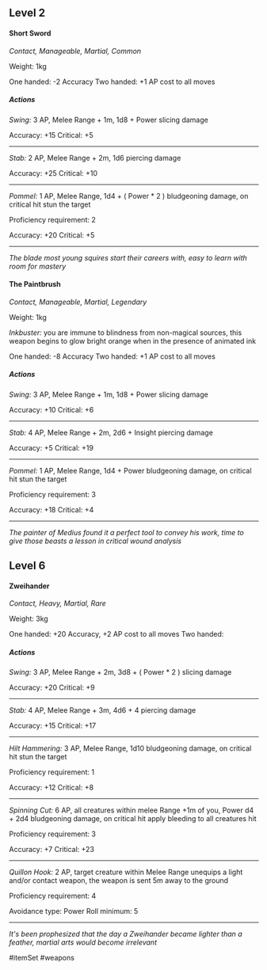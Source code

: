## Level 2
#### Short Sword
*Contact, Manageable, Martial, Common*

Weight: 1kg

One handed: -2 Accuracy
Two handed: +1 AP cost to all moves

##### Actions

*Swing:* 3 AP, Melee Range + 1m, 1d8 + Power slicing damage

Accuracy: +15
Critical: +5

---

*Stab:* 2 AP, Melee Range + 2m, 1d6 piercing damage

Accuracy: +25
Critical: +10

---

*Pommel:* 1 AP, Melee Range, 1d4 + ( Power * 2 ) bludgeoning damage, on critical hit stun the target

Proficiency requirement: 2

Accuracy: +20
Critical: +5

---
*The blade most young squires start their careers with, easy to learn with room for mastery*

#### The Paintbrush
*Contact, Manageable, Martial, Legendary*

Weight: 1kg

*Inkbuster:* you are immune to blindness from non-magical sources, this weapon begins to glow bright orange when in the presence of animated ink

One handed: -8 Accuracy
Two handed: +1 AP cost to all moves

##### Actions

*Swing:* 3 AP, Melee Range + 1m, 1d8 + Power slicing damage

Accuracy: +10
Critical: +6

---

*Stab:* 4 AP, Melee Range + 2m, 2d6 + Insight piercing damage

Accuracy: +5
Critical: +19

---

*Pommel:* 1 AP, Melee Range, 1d4 + Power bludgeoning damage, on critical hit stun the target

Proficiency requirement: 3

Accuracy: +18
Critical: +4

---
*The painter of Medius found it a perfect tool to convey his work, time to give those beasts a lesson in critical wound analysis*
## Level 6
#### Zweihander
*Contact, Heavy, Martial, Rare*

Weight: 3kg

One handed: +20 Accuracy, +2 AP cost to all moves
Two handed: 

##### Actions

*Swing:* 3 AP, Melee Range + 2m, 3d8 + ( Power * 2 ) slicing damage

Accuracy: +20
Critical: +9

---

*Stab:* 4 AP, Melee Range + 3m, 4d6 + 4 piercing damage

Accuracy: +15
Critical: +17

---

*Hilt Hammering:* 3 AP, Melee Range, 1d10 bludgeoning damage, on critical hit stun the target

Proficiency requirement: 1

Accuracy: +12
Critical: +8

---

*Spinning Cut:* 6 AP, all creatures within melee Range +1m of you, Power d4 + 2d4 bludgeoning damage, on critical hit apply bleeding to all creatures hit

Proficiency requirement: 3

Accuracy: +7
Critical: +23

---

*Quillon Hook:* 2 AP, target creature within Melee Range unequips a light and/or contact weapon, the weapon is sent 5m away to the ground

Proficiency requirement: 4

Avoidance type: Power
Roll minimum: 5

---
*It's been prophesized that the day a Zweihander became lighter than a feather, martial arts would become irrelevant*

#itemSet #weapons 